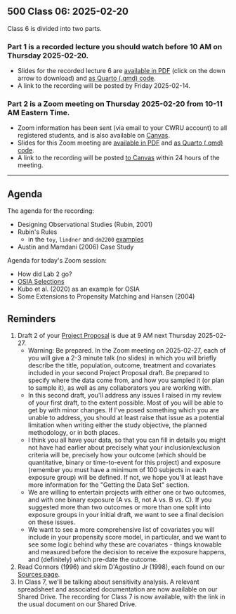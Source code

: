 ## 500 Class 06: 2025-02-20

Class 6 is divided into two parts.

### Part 1 is a recorded lecture you should watch before 10 AM on Thursday 2025-02-20.

- Slides for the recorded lecture 6 are [available in PDF](https://github.com/THOMASELOVE/500-slides-2025/blob/main/500_slides06r.pdf) (click on the down arrow to download) and [as Quarto (.qmd) code](https://github.com/THOMASELOVE/500-slides-2025/blob/main/500_slides06r.qmd).
- A link to the recording will be posted by Friday 2025-02-14.

### Part 2 is a Zoom meeting on Thursday 2025-02-20 from **10-11 AM** Eastern Time. 

- Zoom information has been sent (via email to your CWRU account) to all registered students, and is also available on [Canvas](https://canvas.case.edu).
- Slides for this Zoom meeting are [available in PDF](https://github.com/THOMASELOVE/500-slides-2025/blob/main/500_slides06z.pdf) and [as Quarto (.qmd) code](https://github.com/THOMASELOVE/500-slides-2025/blob/main/500_slides06z.qmd).
- A link to the recording will be posted [to Canvas](https://canvas.case.edu/) within 24 hours of the meeting.

----

## Agenda

The agenda for the recording:

- Designing Observational Studies (Rubin, 2001)
- Rubin's Rules
  - in the `toy`, `lindner` and `dm2200` [examples](https://thomaselove.github.io/500-examples/)
- Austin and Mamdani (2006) Case Study

Agenda for today's Zoom session:

- How did Lab 2 go?
- [OSIA Selections](https://github.com/THOMASELOVE/500-classes-2025/tree/main/osia)
- Kubo et al. (2020) as an example for OSIA
- Some Extensions to Propensity Matching and Hansen (2004)

## Reminders

1. Draft 2 of your [Project Proposal](https://thomaselove.github.io/500-2025/proj500.html#the-project-proposal) is due at 9 AM next Thursday 2025-02-27.
    - Warning: Be prepared. In the Zoom meeting on 2025-02-27, each of you will give a 2-3 minute talk (no slides) in which you will briefly describe the title, population, outcome, treatment and covariates included in your second Project Proposal draft. Be prepared to specify where the data come from, and how you sampled it (or plan to sample it), as well as any collaborators you are working with.
    - In this second draft, you'll address any issues I raised in my review of your first draft, to the extent possible. Most of you will be able to get by with minor changes. If I've posed something which you are unable to address, you should at least raise that issue as a potential limitation when writing either the study objective, the planned methodology, or in both places.
    - I think you all have your data, so that you can fill in details you might not have had earlier about precisely what your inclusion/exclusion criteria will be, precisely how your outcome (which should be quantitative, binary or time-to-event for this project) and exposure (remember you must have a minimum of 100 subjects in each exposure group) will be defined. If not, we hope you'll at least have more information for the "Getting the Data Set" section.
    - We are willing to entertain projects with either one or two outcomes, and with one binary exposure (A vs. B, not A vs. B vs. C). If you suggested more than two outcomes or more than one split into exposure groups in your initial draft, we want to see a final decision on these issues.
    - We want to see a more comprehensive list of covariates you will include in your propensity score model, in particular, and we want to see some logic behind why these are covariates - things knowable and measured before the decision to receive the exposure happens, and (definitely) which pre-date the outcome.
2. Read Connors (1996) and skim D'Agostino Jr (1998), each found on our [Sources page](https://github.com/THOMASELOVE/500-sources).
3. In Class 7, we'll be talking about sensitivity analysis. A relevant spreadsheet and associated documentation are now available on our Shared Drive. The recording for Class 7 is now available, with the link in the usual document on our Shared Drive.
